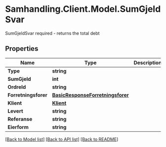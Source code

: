 # Samhandling.Client.Model.SumGjeldSvar
SumGjeldSvar required - returns the total debt

## Properties

Name | Type | Description | Notes
------------ | ------------- | ------------- | -------------
**Type** | **string** |  | 
**SumGjeld** | **int** |  | 
**OrdreId** | **string** |  | 
**Forretningsforer** | [**BasicResponseForretningsforer**](BasicResponseForretningsforer.md) |  | 
**Klient** | [**Klient**](Klient.md) |  | [optional] 
**Levert** | **string** |  | [optional] 
**Referanse** | **string** |  | [optional] 
**Eierform** | **string** |  | [optional] 

[[Back to Model list]](../../README.md#documentation-for-models) [[Back to API list]](../../README.md#documentation-for-api-endpoints) [[Back to README]](../../README.md)

